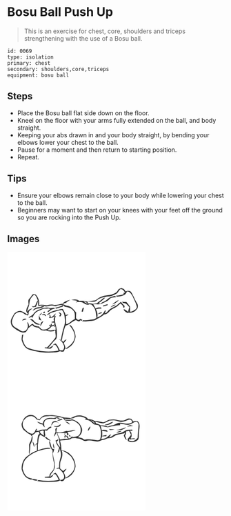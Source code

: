 # Bosu Ball Push Up
> This is an exercise for chest, core, shoulders and triceps strengthening with the use of a Bosu ball.

``` 
id: 0069 
type: isolation 
primary: chest 
secondary: shoulders,core,triceps 
equipment: bosu ball 
``` 

## Steps

 - Place the Bosu ball flat side down on the floor.
 - Kneel on the floor with your arms fully extended on the ball, and body straight.
 - Keeping your abs drawn in and your body straight, by bending your elbows lower your chest to the ball.
 - Pause for a moment and then return to starting position.
 - Repeat.

## Tips

 - Ensure your elbows remain close to your body while lowering your chest to the ball.
 - Beginners may want to start on your knees with your feet off the ground so you are rocking into the Push Up.

## Images

<svg width="241pt" height="300" viewBox="0 0 241 225" xmlns="http://www.w3.org/2000/svg">
  <g fill="#FFF">
    <path d="M0 0h241v225H0V0m198.53 63.36c-1.61.77-3.44 1.17-4.84 2.3-1.21 1.48-1.91 3.32-3.23 4.71-2.02 1.57-4.42 2.54-6.73 3.6-4.27 1.92-9.08 1.53-13.56 2.58-4.22 1.02-8.49 2.26-12.08 4.8-2.02 1.22-3.59 3.49-6.15 3.5-6.03.32-11.97 3-18.01 1.08-2.82-.67-5.73-.4-8.6-.29-3.63-3.45-9.28-2.32-13.8-1.89 3.55.93 7.31.76 10.79 2.04-1.05.85-2.11 1.69-3.16 2.52 3.63-.74 7.34-1.05 10.99-.19 4.03 1.79 8.49 6.21 12.99 3.36 1.23.23 2.45.47 3.67.72 1.73 2.03 3.6 3.96 5.01 6.23 2.48 5.13 2.59 10.93 3.54 16.45-1.82 1.51-3.88 2.93-6.32 3.09-5.58.54-11.13 1.88-16.78 1.28-.72.63-1.44 1.27-2.15 1.92 3.63.2 7.29.54 10.9-.15 4.26-.8 8.88-.09 12.79-2.3 4.87-3.12 10.54-5.06 14.6-9.35 4.44-.15 7.98-3.11 10.41-6.6 2.68-2.12 5.6-3.84 8.74-5.19 3.78-1.63 6.37-4.93 9.62-7.32 1.97 2.11 4.99 3.84 4.91 7.12l1.39.55c.24-.79.73-2.39.98-3.18-2.37-2.37-4.62-4.84-6.54-7.59-2 1.54-3.91 3.21-5.77 4.93-3.72 3.61-8.99 4.79-13.08 7.87-3.68 1.98-5.05 6.79-9.56 7.45.7-1.64 1.43-3.26 2.14-4.9l-1.68-.08c-2.5 5.62-7.19 10.38-13.29 11.9 1.3-4.85-.13-9.65-2.34-13.99 3.11-.88 6.33-1.18 9.55-1.08-.07-.48-.22-1.46-.3-1.94-3.35-.36-6.81-.36-9.68 1.67a152.69 152.69 0 0 1-4.14-7.38c5.2-.29 10.69.81 15.59-1.47 4.28-2.06 9.04-3.57 12.33-7.2 2.86-3.8 8.13-2.83 12.25-3.94-.76-.58-1.52-1.15-2.28-1.72-5.5.5-10.72 2.88-14.68 6.73-2.95 2.94-7.54 3.29-10.3 6.48-.98-.16-2.94-.47-3.92-.62 4.12-2.85 8.2-5.89 11.55-9.63-4.65.06-6.74 4.64-10.45 6.57-1.44.71-2.6 1.83-3.6 3.06-2.39.36-4.78.63-7.15 1.08-2.7-1.09-5.57-1.19-8.41-.69-.42-1.13-.85-2.26-1.29-3.37 4.03.23 8.08.63 12.11.2 3.49-.32 5.36-3.79 8.43-5.08 5.69-2.6 11.86-3.99 18.11-4.23 4.24-.11 7.78-2.53 11.47-4.31 3.65-1.42 4.26-5.97 7.41-8.13 4.14-.56 6.22 3.08 8.12 6.07-.62.05-1.85.16-2.47.22-.01.56-.02 1.68-.03 2.24-4.28 2.15-9.18 2.06-13.75 3.21.88.52 1.8.97 2.76 1.34 5.02-.37 10.2-1.23 14.21-4.53 1-1.59 2.11-3.12 3.19-4.67 4.73.03 6.57 4.66 9.05 7.85 2.47 6.32 6.23 12.19 7.52 18.93.06 3.4-3.19 5.29-5.81 6.7-1.92.87-3.94 2.01-6.12 1.73.17-2.95.25-5.89-.01-8.83-1.96-2.77-3.93-5.54-6.29-7.98-2.54.01-5.07-.27-7.58-.5.49.59 1.49 1.78 1.99 2.37 5.02-.38 7.93 3.98 10.9 7.25-.92 2.61-1.96 5.21-2.23 8-2.35-1.93-4.79-3.83-7.71-4.81.35 3.64 3.72 5.27 6.52 6.83l1.77-.64c3.8.81 7.65-.39 10.94-2.26 1.71-1.47 3.03-3.32 4.63-4.9 1.27-2.9 1.31-6.22-.54-8.9-3.9-6.36-6.47-13.44-10.4-19.78-2.34-2.96-6.31-1.97-9.41-1.11-1.26-1.39-2.12-3.13-3.53-4.38-1.34-.56-2.74-.98-4.12-1.43M42.88 75.89c-1.29 2.31-2.93 4.36-4.74 6.28-2.39 2.61-1.17 6.39-.95 9.51-1.42 3.4-3.75 6.51-4.1 10.28-.47 2.36 1.43 4.18 2.68 5.92-.36.5-.71 1-1.06 1.51-3.53-2.55-7.15-5.33-11.48-6.32-3.77-.18-7.26 1.89-10.28 3.93-2.02 2.43-3.15 5.48-4.88 8.13-2.94 4.81-2.45 11.26 1.09 15.61 2.9 2.47 5.94 4.81 9.24 6.73 4.15 2.1 8.94 4.79 13.63 2.59 2.12-1.71 3.19-4.35 4.44-6.69 2.4-1.8 4.75-3.67 6.89-5.78 2.52 3.42 6.59 4.56 10.67 4.52 1.53 1.26 3.06 2.53 4.38 4.02 2.9 1.2 6.09 1.58 9.17.98 4.61 2.01 9.82 2.42 14.59.68l-.49-1.38c.67.55 1.33 1.11 1.99 1.68-.6 4.08 1.92 8.31-.22 12.18-4.29 5.87-9.31 11.13-14.21 16.48-1.33-.03-2.66-.05-3.99-.07-.01.34-.02 1.02-.02 1.37 3.3.19 6.56.95 9.86.98 1.57-1.54 5.27-3.2 3.96-5.87-1.96 2.23-4.33 4.08-7.43 4.24.77-1.74 2.21-2.97 3.52-4.27 2.15-2.49 3.93-5.3 6.26-7.63 1.89-1.82 4.38-3.49 4.72-6.32.44-4.04.43-8.13.12-12.17-.52-8.46-5.76-16.99-1.52-25.32-.68.26-2.04.76-2.72 1.02 1.01-1.76 1.88-3.59 2.61-5.48-2.96 2.61-5.46 5.76-8.98 7.71.08-2.33-.21-4.81-2.77-5.66.29.71.85 2.14 1.13 2.86-.37 1.14-.74 2.28-1.12 3.42 3.05.01 6.38-.32 8.44-2.88.28.47.55.95.81 1.43-1.48 2.08-1.98 4.63-.39 6.85-1.72.53-3.46 1.06-5.16 1.68 1.67.91 3.52 1.18 5.39.84l.28 3.4c-1.73.56-3.48 1.09-5.24 1.59.27-1.1.55-2.2.82-3.3l-1.75.72-1 2.88c-.49-.41-1.48-1.25-1.97-1.67-.07.44-.2 1.33-.26 1.77l2.53.6c-3.08 5.06-10.13 7.5-15.68 5.45-1.22-1.22-2.52-2.36-3.84-3.47l-.56-1.32c-4.05.08-8.42-.81-10.76-4.46-2.77.22-4.44 2.67-6.32 4.42-.7-2.74-.88-6-3.49-7.71.44 3.02 2.07 6.16.8 9.2-1.03 2.7-2.21 6.24-5.55 6.67-3.5 1.56-6.81-.93-9.6-2.77-3.94-2.64-9.3-4.07-11.14-8.93-2.75-4.41.11-9.27 1.7-13.5 2.12-5.25 8.28-9.6 13.99-7.44 3.3.67 5.15 4.42 8.67 4.25.38.32 1.16.97 1.54 1.29 2.73-.79 1.75-3.8 2.28-5.9.87-3.02 4.05-4.26 6.18-6.22-3.78.23-6.96 2.52-8.8 5.77.17-2.53.83-4.96 1.88-7.26 1.94-4.43 1.73-9.39 3.01-13.98 2.16-3.17 3.98-6.79 7.4-8.82 3.51 2.26 4.55 6.42 6.14 10-1.87 2.52-3.12 5.39-4.19 8.31-.39 1.89-2.7 1.74-4.07 2.48-.61-.28-1.81-.85-2.42-1.14.61.79 1.24 1.55 1.9 2.29 1.85-.07 3.67-.45 5.49-.67 1.53-3.46 2.81-7.02 3.87-10.65-.05 3.19-.53 6.52.7 9.57 3.2-1.02 6.61-1.23 9.9-.55-2.48.46-5.09.75-7.11 2.42-5.1-.49-10.49 1.33-13.12 5.97 2.96-1.23 5.52-3.58 8.82-3.85 4.18-.35 8.65-1.37 11.81-4.27 4.42 2.18 8.7-1.31 13.21-.85 2.1.07 4.04.96 6.1 1.26 4.02-1.71 8.35-2.59 12.72-2.04-4.07 2.57-8.93 3.67-13.59 4.69.45.35 1.36 1.05 1.82 1.4 3.7-1.05 7.33-2.4 11.12-3.13.59-.9 1.18-1.79 1.8-2.67.51.65 1.54 1.93 2.05 2.57 5.26.97 11.2 1.92 14.68 6.45 3.98 3.92 2.77 9.95 2.9 14.98-5.64 2.07-9.07 7.9-15.11 8.96.03-4.76-.34-9.51-.48-14.27 1.74-.64 3.54-1.32 4.6-2.96-1.74.34-3.46.81-5.14 1.35-.51-3.81-3.17-6.89-4.56-10.41-2.88-.9-5.7.4-8.36 1.4-7.3 1.02-15.2 3.25-19.95 9.31 3.56-.78 5.86-4.01 9.41-4.8 5.65-1.63 11.25-3.6 17.08-4.47 4.57 4.71 4.68 12.3 5.52 18.59.19 5.56-1.98 10.8-3.64 16-1.42 5.93-2.71 11.89-3.68 17.92-1.09-.63-2.18-1.26-3.29-1.86 3.11 2.67 6.17 5.45 7.71 9.37a8.168 8.168 0 0 1-1.24 10.39c-1.58-.01-3.16 0-4.75.02-2.41-4.14-3.96-8.87-7.7-12.07-1.3.95-3.99.97-3.97 3.02 1.02-.24 1.98-.64 2.9-1.19 3.09 2.85 5.54 6.48 6.21 10.71-17.7 3.02-36.07 1.29-53-4.6-5.7-2.74-7.46-9.26-9.47-14.71.02-3 .69-5.94 1.28-8.87-.55.16-1.65.48-2.19.64-.25 3.8-1.63 7.79.09 11.43 1.86 6.11 5.69 12.19 12.06 14.28 11.66 3.56 23.87 5.76 36.1 5.17 5.96-.39 12.17.18 17.75-2.39 2.11 1.02 4.42 1.06 6.64.38.72-1.55 1.45-3.1 2.16-4.65.88 0 2.66.02 3.54.02 2.78-2.14 5.97-3.81 8.28-6.51 3.72-3.89 5.62-9.17 6.57-14.37-.16-3.39-1.15-6.73-2.1-9.97-2.38-3.93-3.92-9.37-8.69-10.99.61 2.59 3 4.13 4.21 6.41 3.2 5.16 6.22 11.28 4.56 17.49-1.92 8.18-9.1 13.31-15.63 17.77-.07-3.48-1.53-6.61-3.09-9.64 1.76-2.06 3.51-4.13 5.14-6.3-2.68.37-4.7 2.04-5.84 4.45-.47-.46-1.41-1.39-1.88-1.85l1.11-.56c-.61.14-1.84.41-2.45.55 1.57-2.93 1.32-6.31 2.16-9.43 1.69-5.76 2.37-11.82 5.03-17.26 6.89-1.75 11.48-7.66 18.15-9.8 1.68 1.2 3.53 2.14 5.58 2.53.68-.6 2.06-1.8 2.74-2.4l.82 1.6c.68-.64 1.35-1.28 2.02-1.93-1.13-.62-2.26-1.21-3.39-1.8-1.33.91-2.72 2.44-4.52 1.67-1.16-.83-2.21-1.81-3.28-2.75.05-3.36.08-6.71.3-10.06-4.13-4.72-8.24-10.62-14.94-11.57-3.55-.39-6.53-2.43-9.81-3.63-5.01.75-10.05 3.04-15.14 1.72-3.75-.92-7.49 0-11.08 1.08-4.47-.79-9.04-1.78-13.53-.5.95-6.2-1.16-12.54-5.1-17.32-1.77-2.39-5.95-2.46-7.45.24m139.84 16.06c4.35-1.75 8.82-4.1 11.59-8.02-4.24 2.06-8.2 4.73-11.59 8.02m-87.03-1.1c1.85-.18 3.53-.79 5.05-1.83.64.19 1.28.38 1.93.55l.61-1.78c2.07-1.24 4.08-2.56 6.16-3.79-5.08.8-10.29 2.93-13.75 6.85m70.98 2.99c-.03.42-.1 1.27-.13 1.69 2.72-.74 5.43-1.51 8.13-2.32l-.08-1.91c-2.62.91-5.27 1.71-7.92 2.54m18.29-.81c-1.92.96-3.8 2.07-5.2 3.72 3.26-.95 6.5-2.31 9.05-4.61-1.29.26-2.58.56-3.85.89M66.1 97.62c-4.56-.12-8.43 2.45-12.53 4.05-3.58 1.4-6.2 4.35-8.53 7.29-2.09 2.78-6.12 3.21-7.92 6.33 2.07-.42 3.99-1.29 5.86-2.22.02.67.05 2.01.07 2.67 2.1-2.58 2.82-6.07 5.31-8.39 3.06-3.77 8.02-4.72 12.14-6.85 3.43-2.18 7.6-.9 11.37-1.69.71.31 2.14.93 2.85 1.23-1.49 1.34-3.02 2.63-4.67 3.76.24.4.73 1.2.97 1.6 2.87-2.2 5.52-4.96 9.22-5.67.9-.47 2.6-.18 2.78-1.49-2.59-1.15-5.39.1-8.05.27-2.79-1.35-5.87-1.54-8.87-.89m64.74 1.26c-.52 1.84-1 3.7-1.41 5.57.51.07 1.53.21 2.03.28.86-2.49 1.65-5 2.11-7.6-.91.58-1.82 1.17-2.73 1.75m-67.89 8.07c1.3.96 3.36-1.03 2.46-2.36-1.26-.91-3.4 1.05-2.46 2.36m94.63 1.73c2.25-.33 4.45-.96 6.66-1.52.1-.5.29-1.5.39-2-2.49.85-5.28 1.39-7.05 3.52m-101.77 2.51c2.36-.89 3.66-3.09 4.9-5.14-2.2 1.08-3.86 2.94-4.9 5.14m33.67-5.56c.89 1.23 1.87 2.4 2.83 3.57-.66 1.04-1.32 2.08-1.97 3.13.55.13 1.64.4 2.19.53.62-1.33 1.26-2.66 1.92-3.98-1.14-1.76-2.87-2.94-4.97-3.25m-29.29 4.38c.98 0 2.96.02 3.95.03 1.03.85 2.07 1.7 3.1 2.55.86-3.92-4.79-5.24-7.05-2.58m-5.16.75c-.02 2.44.15 4.88.17 7.32 1.46.56 2.91 1.14 4.37 1.72-1.77-2.89-3.01-6.03-4.54-9.04m-29.19 9.3c2.68-.66 5.3-1.5 7.86-2.5-2.79-2.19-6.52-.47-7.86 2.5m13.55-1.99c4.52 1.64 6.99 6.07 11.14 8.26 2.22.66 4.58.97 6.89.64-2.91-1.67-6.09-2.77-9.03-4.37-1.73-1.27-2.71-3.29-4.41-4.59-1.39-1.04-3.1-.13-4.59.06m18.06 11.92c1.97-2.85 3.75-5.83 5.39-8.88-4.22.62-5.13 5.34-5.39 8.88z"/>
    <path d="M132.91 86.79c3.15-.07 5.47 1.89 7.26 4.27-2.51-1.26-4.98-2.63-7.26-4.27zM76.94 130.35c2.37-.65 5.03-1.19 6.44-3.51-.45 1.07-1.36 3.22-1.81 4.29l2.43-1.01c.09 2.01.11 4.01.2 6.03-.95.01-1.91.03-2.86.05-3.73 1.21-7.71.96-11.51.26 2.66-1.68 5.2-3.57 7.11-6.11z"/>
  </g>
  <g fill="#333">
    <path d="M198.53 63.36c1.38.45 2.78.87 4.12 1.43 1.41 1.25 2.27 2.99 3.53 4.38 3.1-.86 7.07-1.85 9.41 1.11 3.93 6.34 6.5 13.42 10.4 19.78 1.85 2.68 1.81 6 .54 8.9-1.6 1.58-2.92 3.43-4.63 4.9-3.29 1.87-7.14 3.07-10.94 2.26l-1.77.64c-2.8-1.56-6.17-3.19-6.52-6.83 2.92.98 5.36 2.88 7.71 4.81.27-2.79 1.31-5.39 2.23-8-2.97-3.27-5.88-7.63-10.9-7.25-.5-.59-1.5-1.78-1.99-2.37 2.51.23 5.04.51 7.58.5 2.36 2.44 4.33 5.21 6.29 7.98.26 2.94.18 5.88.01 8.83 2.18.28 4.2-.86 6.12-1.73 2.62-1.41 5.87-3.3 5.81-6.7-1.29-6.74-5.05-12.61-7.52-18.93-2.48-3.19-4.32-7.82-9.05-7.85-1.08 1.55-2.19 3.08-3.19 4.67-4.01 3.3-9.19 4.16-14.21 4.53-.96-.37-1.88-.82-2.76-1.34 4.57-1.15 9.47-1.06 13.75-3.21.01-.56.02-1.68.03-2.24.62-.06 1.85-.17 2.47-.22-1.9-2.99-3.98-6.63-8.12-6.07-3.15 2.16-3.76 6.71-7.41 8.13-3.69 1.78-7.23 4.2-11.47 4.31-6.25.24-12.42 1.63-18.11 4.23-3.07 1.29-4.94 4.76-8.43 5.08-4.03.43-8.08.03-12.11-.2.44 1.11.87 2.24 1.29 3.37 2.84-.5 5.71-.4 8.41.69 2.37-.45 4.76-.72 7.15-1.08 1-1.23 2.16-2.35 3.6-3.06 3.71-1.93 5.8-6.51 10.45-6.57-3.35 3.74-7.43 6.78-11.55 9.63.98.15 2.94.46 3.92.62 2.76-3.19 7.35-3.54 10.3-6.48 3.96-3.85 9.18-6.23 14.68-6.73.76.57 1.52 1.14 2.28 1.72-4.12 1.11-9.39.14-12.25 3.94-3.29 3.63-8.05 5.14-12.33 7.2-4.9 2.28-10.39 1.18-15.59 1.47 1.31 2.49 2.69 4.96 4.14 7.38 2.87-2.03 6.33-2.03 9.68-1.67.08.48.23 1.46.3 1.94-3.22-.1-6.44.2-9.55 1.08 2.21 4.34 3.64 9.14 2.34 13.99 6.1-1.52 10.79-6.28 13.29-11.9l1.68.08c-.71 1.64-1.44 3.26-2.14 4.9 4.51-.66 5.88-5.47 9.56-7.45 4.09-3.08 9.36-4.26 13.08-7.87 1.86-1.72 3.77-3.39 5.77-4.93 1.92 2.75 4.17 5.22 6.54 7.59-.25.79-.74 2.39-.98 3.18l-1.39-.55c.08-3.28-2.94-5.01-4.91-7.12-3.25 2.39-5.84 5.69-9.62 7.32a38.567 38.567 0 0 0-8.74 5.19c-2.43 3.49-5.97 6.45-10.41 6.6-4.06 4.29-9.73 6.23-14.6 9.35-3.91 2.21-8.53 1.5-12.79 2.3-3.61.69-7.27.35-10.9.15.71-.65 1.43-1.29 2.15-1.92 5.65.6 11.2-.74 16.78-1.28 2.44-.16 4.5-1.58 6.32-3.09-.95-5.52-1.06-11.32-3.54-16.45-1.41-2.27-3.28-4.2-5.01-6.23-1.22-.25-2.44-.49-3.67-.72-4.5 2.85-8.96-1.57-12.99-3.36-3.65-.86-7.36-.55-10.99.19 1.05-.83 2.11-1.67 3.16-2.52-3.48-1.28-7.24-1.11-10.79-2.04 4.52-.43 10.17-1.56 13.8 1.89 2.87-.11 5.78-.38 8.6.29 6.04 1.92 11.98-.76 18.01-1.08 2.56-.01 4.13-2.28 6.15-3.5 3.59-2.54 7.86-3.78 12.08-4.8 4.48-1.05 9.29-.66 13.56-2.58 2.31-1.06 4.71-2.03 6.73-3.6 1.32-1.39 2.02-3.23 3.23-4.71 1.4-1.13 3.23-1.53 4.84-2.3m-65.62 23.43c2.28 1.64 4.75 3.01 7.26 4.27-1.79-2.38-4.11-4.34-7.26-4.27z"/>
    <path d="M42.88 75.89c1.5-2.7 5.68-2.63 7.45-.24 3.94 4.78 6.05 11.12 5.1 17.32 4.49-1.28 9.06-.29 13.53.5 3.59-1.08 7.33-2 11.08-1.08 5.09 1.32 10.13-.97 15.14-1.72 3.28 1.2 6.26 3.24 9.81 3.63 6.7.95 10.81 6.85 14.94 11.57-.22 3.35-.25 6.7-.3 10.06 1.07.94 2.12 1.92 3.28 2.75 1.8.77 3.19-.76 4.52-1.67 1.13.59 2.26 1.18 3.39 1.8-.67.65-1.34 1.29-2.02 1.93l-.82-1.6c-.68.6-2.06 1.8-2.74 2.4-2.05-.39-3.9-1.33-5.58-2.53-6.67 2.14-11.26 8.05-18.15 9.8-2.66 5.44-3.34 11.5-5.03 17.26-.84 3.12-.59 6.5-2.16 9.43.61-.14 1.84-.41 2.45-.55l-1.11.56c.47.46 1.41 1.39 1.88 1.85 1.14-2.41 3.16-4.08 5.84-4.45-1.63 2.17-3.38 4.24-5.14 6.3 1.56 3.03 3.02 6.16 3.09 9.64 6.53-4.46 13.71-9.59 15.63-17.77 1.66-6.21-1.36-12.33-4.56-17.49-1.21-2.28-3.6-3.82-4.21-6.41 4.77 1.62 6.31 7.06 8.69 10.99.95 3.24 1.94 6.58 2.1 9.97-.95 5.2-2.85 10.48-6.57 14.37-2.31 2.7-5.5 4.37-8.28 6.51-.88 0-2.66-.02-3.54-.02-.71 1.55-1.44 3.1-2.16 4.65-2.22.68-4.53.64-6.64-.38-5.58 2.57-11.79 2-17.75 2.39-12.23.59-24.44-1.61-36.1-5.17-6.37-2.09-10.2-8.17-12.06-14.28-1.72-3.64-.34-7.63-.09-11.43.54-.16 1.64-.48 2.19-.64-.59 2.93-1.26 5.87-1.28 8.87 2.01 5.45 3.77 11.97 9.47 14.71 16.93 5.89 35.3 7.62 53 4.6-.67-4.23-3.12-7.86-6.21-10.71-.92.55-1.88.95-2.9 1.19-.02-2.05 2.67-2.07 3.97-3.02 3.74 3.2 5.29 7.93 7.7 12.07 1.59-.02 3.17-.03 4.75-.02 2.87-2.7 3.39-7.1 1.24-10.39-1.54-3.92-4.6-6.7-7.71-9.37 1.11.6 2.2 1.23 3.29 1.86.97-6.03 2.26-11.99 3.68-17.92 1.66-5.2 3.83-10.44 3.64-16-.84-6.29-.95-13.88-5.52-18.59-5.83.87-11.43 2.84-17.08 4.47-3.55.79-5.85 4.02-9.41 4.8 4.75-6.06 12.65-8.29 19.95-9.31 2.66-1 5.48-2.3 8.36-1.4 1.39 3.52 4.05 6.6 4.56 10.41 1.68-.54 3.4-1.01 5.14-1.35-1.06 1.64-2.86 2.32-4.6 2.96.14 4.76.51 9.51.48 14.27 6.04-1.06 9.47-6.89 15.11-8.96-.13-5.03 1.08-11.06-2.9-14.98-3.48-4.53-9.42-5.48-14.68-6.45-.51-.64-1.54-1.92-2.05-2.57-.62.88-1.21 1.77-1.8 2.67-3.79.73-7.42 2.08-11.12 3.13-.46-.35-1.37-1.05-1.82-1.4 4.66-1.02 9.52-2.12 13.59-4.69-4.37-.55-8.7.33-12.72 2.04-2.06-.3-4-1.19-6.1-1.26-4.51-.46-8.79 3.03-13.21.85-3.16 2.9-7.63 3.92-11.81 4.27-3.3.27-5.86 2.62-8.82 3.85 2.63-4.64 8.02-6.46 13.12-5.97 2.02-1.67 4.63-1.96 7.11-2.42-3.29-.68-6.7-.47-9.9.55-1.23-3.05-.75-6.38-.7-9.57a85.728 85.728 0 0 1-3.87 10.65c-1.82.22-3.64.6-5.49.67-.66-.74-1.29-1.5-1.9-2.29.61.29 1.81.86 2.42 1.14 1.37-.74 3.68-.59 4.07-2.48 1.07-2.92 2.32-5.79 4.19-8.31-1.59-3.58-2.63-7.74-6.14-10-3.42 2.03-5.24 5.65-7.4 8.82-1.28 4.59-1.07 9.55-3.01 13.98-1.05 2.3-1.71 4.73-1.88 7.26 1.84-3.25 5.02-5.54 8.8-5.77-2.13 1.96-5.31 3.2-6.18 6.22-.53 2.1.45 5.11-2.28 5.9-.38-.32-1.16-.97-1.54-1.29-3.52.17-5.37-3.58-8.67-4.25-5.71-2.16-11.87 2.19-13.99 7.44-1.59 4.23-4.45 9.09-1.7 13.5 1.84 4.86 7.2 6.29 11.14 8.93 2.79 1.84 6.1 4.33 9.6 2.77 3.34-.43 4.52-3.97 5.55-6.67 1.27-3.04-.36-6.18-.8-9.2 2.61 1.71 2.79 4.97 3.49 7.71 1.88-1.75 3.55-4.2 6.32-4.42 2.34 3.65 6.71 4.54 10.76 4.46l.56 1.32c1.32 1.11 2.62 2.25 3.84 3.47 5.55 2.05 12.6-.39 15.68-5.45l-2.53-.6c.06-.44.19-1.33.26-1.77.49.42 1.48 1.26 1.97 1.67l1-2.88 1.75-.72c-.27 1.1-.55 2.2-.82 3.3 1.76-.5 3.51-1.03 5.24-1.59l-.28-3.4c-1.87.34-3.72.07-5.39-.84 1.7-.62 3.44-1.15 5.16-1.68-1.59-2.22-1.09-4.77.39-6.85-.26-.48-.53-.96-.81-1.43-2.06 2.56-5.39 2.89-8.44 2.88.38-1.14.75-2.28 1.12-3.42-.28-.72-.84-2.15-1.13-2.86 2.56.85 2.85 3.33 2.77 5.66 3.52-1.95 6.02-5.1 8.98-7.71-.73 1.89-1.6 3.72-2.61 5.48.68-.26 2.04-.76 2.72-1.02-4.24 8.33 1 16.86 1.52 25.32.31 4.04.32 8.13-.12 12.17-.34 2.83-2.83 4.5-4.72 6.32-2.33 2.33-4.11 5.14-6.26 7.63-1.31 1.3-2.75 2.53-3.52 4.27 3.1-.16 5.47-2.01 7.43-4.24 1.31 2.67-2.39 4.33-3.96 5.87-3.3-.03-6.56-.79-9.86-.98 0-.35.01-1.03.02-1.37 1.33.02 2.66.04 3.99.07 4.9-5.35 9.92-10.61 14.21-16.48 2.14-3.87-.38-8.1.22-12.18-.66-.57-1.32-1.13-1.99-1.68l.49 1.38c-4.77 1.74-9.98 1.33-14.59-.68-3.08.6-6.27.22-9.17-.98-1.32-1.49-2.85-2.76-4.38-4.02-4.08.04-8.15-1.1-10.67-4.52-2.14 2.11-4.49 3.98-6.89 5.78-1.25 2.34-2.32 4.98-4.44 6.69-4.69 2.2-9.48-.49-13.63-2.59-3.3-1.92-6.34-4.26-9.24-6.73-3.54-4.35-4.03-10.8-1.09-15.61 1.73-2.65 2.86-5.7 4.88-8.13 3.02-2.04 6.51-4.11 10.28-3.93 4.33.99 7.95 3.77 11.48 6.32.35-.51.7-1.01 1.06-1.51-1.25-1.74-3.15-3.56-2.68-5.92.35-3.77 2.68-6.88 4.1-10.28-.22-3.12-1.44-6.9.95-9.51 1.81-1.92 3.45-3.97 4.74-6.28m34.06 54.46c-1.91 2.54-4.45 4.43-7.11 6.11 3.8.7 7.78.95 11.51-.26.95-.02 1.91-.04 2.86-.05-.09-2.02-.11-4.02-.2-6.03l-2.43 1.01c.45-1.07 1.36-3.22 1.81-4.29-1.41 2.32-4.07 2.86-6.44 3.51zM182.72 91.95c3.39-3.29 7.35-5.96 11.59-8.02-2.77 3.92-7.24 6.27-11.59 8.02z"/>
    <path d="M95.69 90.85c3.46-3.92 8.67-6.05 13.75-6.85-2.08 1.23-4.09 2.55-6.16 3.79l-.61 1.78c-.65-.17-1.29-.36-1.93-.55-1.52 1.04-3.2 1.65-5.05 1.83zM166.67 93.84c2.65-.83 5.3-1.63 7.92-2.54l.08 1.91c-2.7.81-5.41 1.58-8.13 2.32.03-.42.1-1.27.13-1.69zM184.96 93.03c1.27-.33 2.56-.63 3.85-.89-2.55 2.3-5.79 3.66-9.05 4.61 1.4-1.65 3.28-2.76 5.2-3.72zM66.1 97.62c3-.65 6.08-.46 8.87.89 2.66-.17 5.46-1.42 8.05-.27-.18 1.31-1.88 1.02-2.78 1.49-3.7.71-6.35 3.47-9.22 5.67-.24-.4-.73-1.2-.97-1.6 1.65-1.13 3.18-2.42 4.67-3.76-.71-.3-2.14-.92-2.85-1.23-3.77.79-7.94-.49-11.37 1.69-4.12 2.13-9.08 3.08-12.14 6.85-2.49 2.32-3.21 5.81-5.31 8.39-.02-.66-.05-2-.07-2.67-1.87.93-3.79 1.8-5.86 2.22 1.8-3.12 5.83-3.55 7.92-6.33 2.33-2.94 4.95-5.89 8.53-7.29 4.1-1.6 7.97-4.17 12.53-4.05zM130.84 98.88c.91-.58 1.82-1.17 2.73-1.75-.46 2.6-1.25 5.11-2.11 7.6-.5-.07-1.52-.21-2.03-.28.41-1.87.89-3.73 1.41-5.57z"/>
    <path d="M62.95 106.95c-.94-1.31 1.2-3.27 2.46-2.36.9 1.33-1.16 3.32-2.46 2.36zM157.58 108.68c1.77-2.13 4.56-2.67 7.05-3.52-.1.5-.29 1.5-.39 2-2.21.56-4.41 1.19-6.66 1.52zM55.81 111.19c1.04-2.2 2.7-4.06 4.9-5.14-1.24 2.05-2.54 4.25-4.9 5.14zM89.48 105.63c2.1.31 3.83 1.49 4.97 3.25-.66 1.32-1.3 2.65-1.92 3.98-.55-.13-1.64-.4-2.19-.53.65-1.05 1.31-2.09 1.97-3.13-.96-1.17-1.94-2.34-2.83-3.57zM60.19 110.01c2.26-2.66 7.91-1.34 7.05 2.58-1.03-.85-2.07-1.7-3.1-2.55-.99-.01-2.97-.03-3.95-.03zM55.03 110.76c1.53 3.01 2.77 6.15 4.54 9.04-1.46-.58-2.91-1.16-4.37-1.72-.02-2.44-.19-4.88-.17-7.32zM25.84 120.06c1.34-2.97 5.07-4.69 7.86-2.5-2.56 1-5.18 1.84-7.86 2.5zM39.39 118.07c1.49-.19 3.2-1.1 4.59-.06 1.7 1.3 2.68 3.32 4.41 4.59 2.94 1.6 6.12 2.7 9.03 4.37-2.31.33-4.67.02-6.89-.64-4.15-2.19-6.62-6.62-11.14-8.26zM57.45 129.99c.26-3.54 1.17-8.26 5.39-8.88-1.64 3.05-3.42 6.03-5.39 8.88z"/>
  </g>
</svg>

<svg width="241pt" height="300" viewBox="0 0 241 225" xmlns="http://www.w3.org/2000/svg">
  <g fill="#FFF">
    <path d="M0 0h241v225H0V0m34.03 61.04c-5.21 2.59-7.18 8.53-9.09 13.6-.14 3.76 1.08 7.93 3.72 10.7 4.13 3.14 7.99 6.84 13 8.57l-.44 1.8c.48-.13 1.43-.38 1.91-.51-.55 2.27-.97 4.57-1.41 6.86-.73 3.15-2.98 5.7-3.71 8.85-.17 2.72.54 5.44.1 8.16-.25 2.88-.75 5.97.59 8.67.38-5.57 1.58-11.03 1.42-16.62 2.46-5.31 5.49-11.28 3.02-17.2 2.68-.7 4.9-2.35 6.29-4.75 1.85-.35 3.7-.69 5.54-1.05.39 1.31.75 2.64 1.11 3.96-.73.64-1.45 1.28-2.18 1.93-.9 4.24-1.75 8.49-1.32 12.85-1.35 1.8-2.99 3.37-4.23 5.26l3.61-2.49c-.59 3.93.25 7.91-.38 11.84-6.83 1.65-12.4 6.05-17.86 10.22-6.4 5.42-9.27 14.14-8.54 22.33 1.23 4.29 2.96 8.54 5.89 11.96 2.73 3.06 6.66 4.6 10.5 5.72.78-.56 1.56-1.12 2.34-1.69-3.41-.98-7.27-1.4-10.04-3.83-4.09-3.2-5.36-8.54-7.14-13.16.4-6.16 1.28-12.87 5.74-17.54 11.03-11.79 27.51-17.07 43.31-17.69-1.65-1.3-3.76-1.99-5.86-1.53-5.77.87-11.47 2.34-16.91 4.46.8-3.83-.31-7.74.51-11.57.9-5.25.57-11.17 3.93-15.62 2.73 1.61 5.48 3.21 8.42 4.42 2.14 3.6 6.05 5.18 9.92 6.18-2.06-2.84-5.65-3.89-7.82-6.64-.68-.01-2.05-.03-2.73-.05.24-.81.71-2.43.94-3.24-.59-2.66-.98-5.4-.7-8.12.93.11 2.79.34 3.72.45 2.18-2.27 4.58-4.41 7.6-5.5-.06-.43-.19-1.3-.25-1.73-3.19.2-5.67 2.16-7.3 4.81-1.88.01-3.77.11-5.6.54-3.15-.46-6.21.44-8.81 2.2-1.41.05-2.82.09-4.23.12.36-1.33.72-2.65 1.08-3.97-.45.18-1.33.56-1.78.74-1.38 3.48-3.17 8.59-7.86 8-4.9-1.32-8.92-4.85-12.26-8.55-3.5-3.97-3.67-9.94-1.29-14.52 2.09-1.98 3.76-4.5 6.4-5.8 4.9-3.02 12.84-2.18 15.39 3.53 2.1.68 4.19 1.42 6.29 2.09 2.24-5.55 8.89-7.59 14.43-7.17 4.5-.79 8.97-.23 13.47.26 5.21 1.73 12.81.84 15.39 6.8 3.69.75 7.47 1.21 11.21.5 3.04-.71 6.03.79 8.43 2.55 2.4 1.91 5.29 3.48 6.72 6.32 2.44 5.33 2.46 12.27-1.54 16.86-3.29 2.2-7.43 2.33-11.16 3.31-.09-.5-.26-1.5-.35-2-1.35 1.26-2.68 2.53-4.01 3.82-.68.04-2.06.11-2.75.15.39-2.7-1.54-4.22-3.99-4.6-.78-.69-1.55-1.39-2.33-2.09.28-1.53.58-3.05.89-4.57-.01.56-.04 1.69-.06 2.25.71-.04 2.11-.14 2.82-.19.19 1.33.26 2.67.37 4.01l2.3-.71c.4-2.01-.29-3.79-1.91-5.1 2.87-1.29 6.17-.28 9.02-1.56 1.74-.78 3.6-1.17 5.46-1.52-5.41-1.14-10.51 2.51-15.89.99-5.62 1.8-11.84 3.96-17.7 2.06.22-2.83.89-5.59 1.53-8.35-1.28 1.08-3.02 2.06-3.35 3.86.09 1.28.43 2.53.59 3.81-1.07 2.9-2.5 5.7-2.78 8.83 1.75-2.32 3.43-4.81 3.8-7.77 1.94 3.74 3.45 7.72 4.89 11.67.21 4.83 1.63 9.47 1.97 14.28-3.13-2.44-4.45-6.23-6.47-9.48 1.55-1.18 4.03-2.36 2.87-4.72-.43.49-1.29 1.46-1.72 1.95-.63.08-1.87.26-2.49.34.3 4.92 3.41 8.94 6.2 12.76-1.1 3.2-2.22 6.4-2.96 9.72 1.13-1.27 2.23-2.56 3.35-3.85.11-1.52.23-3.03.38-4.55 1.1 3.48 2.2 7 2.46 10.66-.13 3.22-1.31 6.27-2.11 9.35-1.25 4.27-1.21 8.75-1.22 13.14-1.86.38-3.77.83-5.09 2.3 1.58-.15 3.16-.36 4.73-.61 4.14 4.34 10.07 9.1 8.89 15.84-.62 3.32-4.01 4.28-6.99 4.05.69 1.73 2.35 2.59 4.17 2.17 2.75-.04 3.45-3.16 4.61-5.07 3.75.46 6.46-2.31 9.27-4.29 4.94-3.91 7.71-9.85 8.94-15.92.27-13.7-10.6-27.39-24.66-28.42.01-5.66-.75-11.24-2.42-16.64 6.83-1.58 14.62.23 20.55-4.28 2.08-.16 4.15-.31 6.23-.45 2.97 1.11 6.31.53 9.18 1.98 3.24 1.36 6.42 4.09 10.17 3.02 6.01-1.76 12.06.63 18.06 1.19 4.06.49 7.34-2.46 11.25-2.91 3.76-.47 6.88-3.32 10.76-3.01 5.41-.02 8.92-5.14 14.05-6.12 3.84-.68 7.69-1.38 11.49-2.27.41-.42 1.24-1.24 1.66-1.65-.51 1.93-1.07 3.88-2.4 5.44 1.29 2.78 1.96 6.39 5.17 7.62-1.06-2.47-2.16-4.93-2.99-7.49 1.82-1.98 1.77-4.67 1.97-7.17 1.6-.67 3.39-.65 5.08-.95 1.16 2.23 2.36 4.44 3.37 6.74-1.48 2.62-3.5 4.83-5.6 6.97-.34 1.28-.32 2.85.38 4.02 5.63 3.32 13.4 1.96 17.76-2.86 1.65-3.28.67-7.2 1.09-10.74.05-6.4 3.41-13.63-.7-19.41-1.85-3.18-6.07-1.82-8.95-1.22-1.14-1.5-2.32-2.96-3.51-4.41-1.56-.25-3.12-.57-4.7-.63-3.02.36-5.27 2.84-8.24 3.36-4.49.51-9.03.02-13.38-1.12-4.06-1.16-8.28-.27-12.37.17-3.57.9-6.42 3.74-10.11 4.25-4.95-1-9.82-2.65-14.95-2.45-3.51-2.16-7.51-3.09-11.59-3.14-1.66-3.64-5.89-4.47-9.29-5.68-7.08-2.28-14.53.35-20.62 4.02-5.2-1.59-10.83-.29-15.93-2.35-3.67-1.51-7.65-1.64-11.52-2.19-4.95-1.42-10.11-.47-15.17-.49-4.89-.07-9.31 3.01-11.63 7.21-1.53-.51-3.08-.97-4.63-1.4-3.09-6.29-12-8.29-17.7-4.48m46.99 3.38c-4.7.17-9.73-.76-14.03 1.68-2.65 1.67-5.22 4.5-4.54 7.89-3.73-.35-7.02-2.2-10.6-3.11 2.6 2.45 5.75 4.45 9.39 4.75 1 2.13 2.46 3.98 4.44 5.28-1.74-3.71-2.43-8.5.16-11.97 4.97-4.51 12.17-2.64 18.24-2.92.31-.37.93-1.11 1.24-1.47 1.89.56 3.77 1.18 5.73 1.45.1-1.99-2.03-2.11-3.41-2.65-2.26-.79-4.36 1.07-6.62 1.07m5.67 4.44c3.44.23 7.39.06 9.79-2.79-3.47 0-6.72 1.31-9.79 2.79m-10.4 9.16c1.48-1.83 2.63-3.92 4.2-5.68 2.34-1.12 5.04-.75 7.52-.5.65.87 1.33 1.72 2.04 2.55-1.35-3.17-4.58-5.36-8.1-4.43-4.04.21-4.59 5.04-5.66 8.06m23.76-7.67c2.99 1.75 5.73 3.87 8.77 5.53-1.08-3.97-5.32-4.72-8.77-5.53m-13.19 8.21c-2.15.27-4.31-.01-6.47.03 3.11 1.82 7.27 2.05 10.44.28.9-.93 3.1-2.11 1.64-3.48-1.87 1.06-3.46 2.66-5.61 3.17m20.71 15.57c-.49 1.23 1.07 3.17 2.38 2.8.67-1.27-1.03-3.26-2.38-2.8m-63.56 10.46c.75 3.48 1.36 7.06 2.91 10.29 1.13-3.7-1.1-7.23-2.91-10.29m28.89-.29c.33 6.08 2.09 12.27 6.19 16.91-.94 7.42.79 14.75 2.45 21.94.97 3.68-.61 7.31-.96 10.97-2.62 2.89-5.32 5.77-7 9.35-.03.67-.11 2.02-.14 2.7-2.73.35-5.48.54-8.23.62.02.34.04 1.03.06 1.38 3.42.21 6.85.22 10.28.42 1.34-1.59 4.93-2.94 3.49-5.48-1.61 1.16-2.96 2.63-4.46 3.93.9-2.49 1.1-5.46 3.23-7.29 3.06-3.13 5.07-7.41 4.99-11.82.39-7.7-3.2-14.82-3.47-22.48 1.44-2.02 1.87-4.47 2.41-6.82-.69-.12-2.08-.37-2.77-.49-3.87-3.86-2.14-10.1-6.07-13.84m9.24 13.52c-.31-3.16-1.11-6.25-1.87-9.32-.87 3.18-.68 6.91 1.87 9.32m-2.09 44.97c1.03-.21 2-.6 2.9-1.17 3.22 2.78 5.08 6.6 6.62 10.48-11.58 2.17-23.61 2.28-35.21.22-.77.57-1.54 1.14-2.31 1.72 10.88 2.24 22.03 1.82 33.03 1.12 2.41-.22 4.65-1.2 6.9-1.99-.24-.74-.73-2.22-.98-2.96-2.17-3.59-3.68-7.64-6.95-10.45-1.32.95-3.98.98-4 3.03m-37.23 9.13c2.59.64 5.19 1.25 7.81 1.78.77-.57 1.53-1.14 2.29-1.72-3.33-.33-7.12-2.61-10.1-.06z"/>
    <path d="M117.97 62.86c6.48-1.87 14.03-1.53 19.31 3.12l-2.67.96c2.99.6 6.1.98 8.81 2.47 3.18 1.78 5.47 4.8 8.7 6.52 2.46.44 5 .46 7.36 1.37 4.61 7.31 4.58 16.4 2.09 24.44-1.87 1.36-4.35 1.48-6.57 1.25-6.29-.77-12.66-2.09-19-1.12-2.16.57-3.92-.83-5.3-2.27-2.6-.49-5.14-1.21-7.68-1.89 5.15-3.3 9.01-10.23 6.57-16.32-1.56-3.79-3.5-7.76-7.1-9.99-2.85-2.24-6.29-3.43-9.57-4.87-4.06 1.67-8.43.9-12.67.8-.19-.44-.55-1.33-.73-1.77 3.35.27 6.71.54 10.07.4 2.71-1.63 6.42.02 8.38-3.1m22.71 24.34c1.85-2.44 3.59-5.04 4.2-8.09-2.9 1.67-4.73 4.67-4.2 8.09z"/>
    <path d="M144.83 67.84c3.28 1.35 6.71 2.97 7.91 6.62-2.58-2.28-5.03-4.71-7.91-6.62zM204.08 70.14c3.25-1.07 6.29-3.11 9.85-2.92 2.14.49 2.83 2.69 3.82 4.35-2.32 1.55-4.92 2.59-7.74 2.57-5.07.95-9.8-2.21-14.86-1.43-3.33.16-6.1 2.13-9.06 3.39-3.53 1.58-7.7 1.26-10.93 3.57-4.03-1.94-8.54-2.32-12.94-2.53-2.26-1.6-4.85-2.53-7.51-3.18-.38-.82-1.12-2.46-1.49-3.29 4.57.92 8.95 3.14 13.69 3.04 3.82-1.21 7.63-2.65 10.97-4.91 4.4-.36 9.02-.81 13.23.85 4.08 1.65 8.81 2.16 12.97.49m-29.11 4.91c-1.92.28-3.85.64-5.56 1.6 5.53.98 11.15-1.57 15.08-5.38-3.59.01-6.53 2.1-9.52 3.78z"/>
    <path d="M209.02 76.39c5.96.19 10.29-4.94 15.97-5.72 2.24.8 3.38 3.19 3.58 5.43-.21 7.61-1.76 15.12-1.58 22.75-1.94 2.15-4.01 4.36-6.8 5.36-2.71 1.37-5.7-.24-8.48-.44.25-.78.74-2.32.99-3.09.61.36 1.22.72 1.83 1.09 2.7-.76 5.51-.67 8.28-.88-1.84-1.97-4.59-1.12-6.82-.51-.42-.4-.83-.8-1.24-1.2 2.72-1.95 1.51-5.32 1.37-8.06-.2-1.85-1.71-3.19-2.52-4.77 1.47.11 2.95.22 4.43.34-.14-.55-.43-1.64-.58-2.19-2.87.03-5.74.2-8.59.59-2.69.26-4.74 2.18-7.05 3.37-5.01 2.87-11.11 2.54-16.24 5.12-2.58 1.86-4.98 4.15-8.31 4.51 1.22-1.75 2.48-3.49 3.61-5.31-2.99.58-4.73 3.24-7.01 4.98-2.82 2.46-6.69 3.08-10.3 3.33.52-1.57 1.04-3.15 1.55-4.72 2.37-.08 4.75-.15 7.13-.2.22-.52.65-1.55.87-2.07-2.73.21-5.47.57-7.97 1.77.33-2.89.25-5.8-.05-8.69 3.21-.03 6.38.48 9.48 1.28l-.78-2.37c-2.98-.97-6.23-1.92-9.09-.04-.81-2.67-1.53-5.36-2.23-8.05 4.74.52 9.3 3 14.13 2.19 6.58-1.6 13.23-3.23 20.04-3.31l-.52-2.6c4.38.22 8.55 1.82 12.9 2.11m-.43 3.05c3.66-.3 7.25-1.1 10.93-1.24-1.94-.5-3.91-.91-5.82-1.54-1.78.79-3.49 1.7-5.11 2.78m-18.88 5.67c5.93.8 12.87.07 16.99-4.75-5.47 2.23-11.09 4.12-16.99 4.75m-12.75-1.32c.64.53 1.29 1.05 1.94 1.57 2.66-.3 5.34-.53 7.96-1.12-3.28-.46-6.59-.53-9.9-.45m12.7 5.74c3.44.29 7.2-.36 9.56-3.11-3.29.66-6.56 1.58-9.56 3.11zM56.45 87.99c2.14-.59 6.05-3.4 7.26-.3-.98 2.47.27 5.09.5 7.6-3.09-1.86-6.46-3.69-7.76-7.3zM87.11 90.72c4.28-.34 8.57-.34 12.86-.43l-.52 3.52 1.16.04c-.3.68-.91 2.04-1.21 2.72.28.93.57 1.85.86 2.78.6-1.29 1.2-2.58 1.8-3.86 1.36 1.75 2.64 3.56 3.91 5.39-2.31-.11-4.61-.21-6.92-.33-2.27 1.01-4.76 1.17-7.21 1.33-1.21-3.89-3.86-7.14-4.73-11.16zM94.87 121.08c6.1 1.9 11.28 5.76 15.89 10.07 4.06 5.96 8.26 13.22 6.01 20.67-2.21 7.79-9.1 12.66-15.42 17.01-.1-3.46-1.53-6.58-3.08-9.59 1.75-2.08 3.5-4.17 5.05-6.4-2.51.51-4.46 2.09-5.87 4.16-1.8-1.72-3.7-3.33-5.62-4.91.48-4.83-.51-9.94 1.75-14.46 2.43-5.19 3.16-11.06 1.29-16.55z"/>
  </g>
  <g fill="#333">
    <path d="M34.03 61.04c5.7-3.81 14.61-1.81 17.7 4.48 1.55.43 3.1.89 4.63 1.4 2.32-4.2 6.74-7.28 11.63-7.21 5.06.02 10.22-.93 15.17.49 3.87.55 7.85.68 11.52 2.19 5.1 2.06 10.73.76 15.93 2.35 6.09-3.67 13.54-6.3 20.62-4.02 3.4 1.21 7.63 2.04 9.29 5.68 4.08.05 8.08.98 11.59 3.14 5.13-.2 10 1.45 14.95 2.45 3.69-.51 6.54-3.35 10.11-4.25 4.09-.44 8.31-1.33 12.37-.17 4.35 1.14 8.89 1.63 13.38 1.12 2.97-.52 5.22-3 8.24-3.36 1.58.06 3.14.38 4.7.63 1.19 1.45 2.37 2.91 3.51 4.41 2.88-.6 7.1-1.96 8.95 1.22 4.11 5.78.75 13.01.7 19.41-.42 3.54.56 7.46-1.09 10.74-4.36 4.82-12.13 6.18-17.76 2.86-.7-1.17-.72-2.74-.38-4.02 2.1-2.14 4.12-4.35 5.6-6.97-1.01-2.3-2.21-4.51-3.37-6.74-1.69.3-3.48.28-5.08.95-.2 2.5-.15 5.19-1.97 7.17.83 2.56 1.93 5.02 2.99 7.49-3.21-1.23-3.88-4.84-5.17-7.62 1.33-1.56 1.89-3.51 2.4-5.44-.42.41-1.25 1.23-1.66 1.65-3.8.89-7.65 1.59-11.49 2.27-5.13.98-8.64 6.1-14.05 6.12-3.88-.31-7 2.54-10.76 3.01-3.91.45-7.19 3.4-11.25 2.91-6-.56-12.05-2.95-18.06-1.19-3.75 1.07-6.93-1.66-10.17-3.02-2.87-1.45-6.21-.87-9.18-1.98-2.08.14-4.15.29-6.23.45-5.93 4.51-13.72 2.7-20.55 4.28 1.67 5.4 2.43 10.98 2.42 16.64 14.06 1.03 24.93 14.72 24.66 28.42-1.23 6.07-4 12.01-8.94 15.92-2.81 1.98-5.52 4.75-9.27 4.29-1.16 1.91-1.86 5.03-4.61 5.07-1.82.42-3.48-.44-4.17-2.17 2.98.23 6.37-.73 6.99-4.05 1.18-6.74-4.75-11.5-8.89-15.84-1.57.25-3.15.46-4.73.61 1.32-1.47 3.23-1.92 5.09-2.3.01-4.39-.03-8.87 1.22-13.14.8-3.08 1.98-6.13 2.11-9.35-.26-3.66-1.36-7.18-2.46-10.66-.15 1.52-.27 3.03-.38 4.55-1.12 1.29-2.22 2.58-3.35 3.85.74-3.32 1.86-6.52 2.96-9.72-2.79-3.82-5.9-7.84-6.2-12.76.62-.08 1.86-.26 2.49-.34.43-.49 1.29-1.46 1.72-1.95 1.16 2.36-1.32 3.54-2.87 4.72 2.02 3.25 3.34 7.04 6.47 9.48-.34-4.81-1.76-9.45-1.97-14.28-1.44-3.95-2.95-7.93-4.89-11.67-.37 2.96-2.05 5.45-3.8 7.77.28-3.13 1.71-5.93 2.78-8.83-.16-1.28-.5-2.53-.59-3.81.33-1.8 2.07-2.78 3.35-3.86-.64 2.76-1.31 5.52-1.53 8.35 5.86 1.9 12.08-.26 17.7-2.06 5.38 1.52 10.48-2.13 15.89-.99-1.86.35-3.72.74-5.46 1.52-2.85 1.28-6.15.27-9.02 1.56 1.62 1.31 2.31 3.09 1.91 5.1l-2.3.71c-.11-1.34-.18-2.68-.37-4.01-.71.05-2.11.15-2.82.19.02-.56.05-1.69.06-2.25-.31 1.52-.61 3.04-.89 4.57.78.7 1.55 1.4 2.33 2.09 2.45.38 4.38 1.9 3.99 4.6.69-.04 2.07-.11 2.75-.15 1.33-1.29 2.66-2.56 4.01-3.82.09.5.26 1.5.35 2 3.73-.98 7.87-1.11 11.16-3.31 4-4.59 3.98-11.53 1.54-16.86-1.43-2.84-4.32-4.41-6.72-6.32-2.4-1.76-5.39-3.26-8.43-2.55-3.74.71-7.52.25-11.21-.5-2.58-5.96-10.18-5.07-15.39-6.8-4.5-.49-8.97-1.05-13.47-.26-5.54-.42-12.19 1.62-14.43 7.17-2.1-.67-4.19-1.41-6.29-2.09-2.55-5.71-10.49-6.55-15.39-3.53-2.64 1.3-4.31 3.82-6.4 5.8-2.38 4.58-2.21 10.55 1.29 14.52 3.34 3.7 7.36 7.23 12.26 8.55 4.69.59 6.48-4.52 7.86-8 .45-.18 1.33-.56 1.78-.74-.36 1.32-.72 2.64-1.08 3.97 1.41-.03 2.82-.07 4.23-.12 2.6-1.76 5.66-2.66 8.81-2.2 1.83-.43 3.72-.53 5.6-.54 1.63-2.65 4.11-4.61 7.3-4.81.06.43.19 1.3.25 1.73-3.02 1.09-5.42 3.23-7.6 5.5-.93-.11-2.79-.34-3.72-.45-.28 2.72.11 5.46.7 8.12-.23.81-.7 2.43-.94 3.24.68.02 2.05.04 2.73.05 2.17 2.75 5.76 3.8 7.82 6.64-3.87-1-7.78-2.58-9.92-6.18-2.94-1.21-5.69-2.81-8.42-4.42-3.36 4.45-3.03 10.37-3.93 15.62-.82 3.83.29 7.74-.51 11.57 5.44-2.12 11.14-3.59 16.91-4.46 2.1-.46 4.21.23 5.86 1.53-15.8.62-32.28 5.9-43.31 17.69-4.46 4.67-5.34 11.38-5.74 17.54 1.78 4.62 3.05 9.96 7.14 13.16 2.77 2.43 6.63 2.85 10.04 3.83-.78.57-1.56 1.13-2.34 1.69-3.84-1.12-7.77-2.66-10.5-5.72-2.93-3.42-4.66-7.67-5.89-11.96-.73-8.19 2.14-16.91 8.54-22.33 5.46-4.17 11.03-8.57 17.86-10.22.63-3.93-.21-7.91.38-11.84l-3.61 2.49c1.24-1.89 2.88-3.46 4.23-5.26-.43-4.36.42-8.61 1.32-12.85.73-.65 1.45-1.29 2.18-1.93-.36-1.32-.72-2.65-1.11-3.96-1.84.36-3.69.7-5.54 1.05-1.39 2.4-3.61 4.05-6.29 4.75 2.47 5.92-.56 11.89-3.02 17.2.16 5.59-1.04 11.05-1.42 16.62-1.34-2.7-.84-5.79-.59-8.67.44-2.72-.27-5.44-.1-8.16.73-3.15 2.98-5.7 3.71-8.85.44-2.29.86-4.59 1.41-6.86-.48.13-1.43.38-1.91.51l.44-1.8c-5.01-1.73-8.87-5.43-13-8.57-2.64-2.77-3.86-6.94-3.72-10.7 1.91-5.07 3.88-11.01 9.09-13.6m83.94 1.82c-1.96 3.12-5.67 1.47-8.38 3.1-3.36.14-6.72-.13-10.07-.4.18.44.54 1.33.73 1.77 4.24.1 8.61.87 12.67-.8 3.28 1.44 6.72 2.63 9.57 4.87 3.6 2.23 5.54 6.2 7.1 9.99 2.44 6.09-1.42 13.02-6.57 16.32 2.54.68 5.08 1.4 7.68 1.89 1.38 1.44 3.14 2.84 5.3 2.27 6.34-.97 12.71.35 19 1.12 2.22.23 4.7.11 6.57-1.25 2.49-8.04 2.52-17.13-2.09-24.44-2.36-.91-4.9-.93-7.36-1.37-3.23-1.72-5.52-4.74-8.7-6.52-2.71-1.49-5.82-1.87-8.81-2.47l2.67-.96c-5.28-4.65-12.83-4.99-19.31-3.12m26.86 4.98c2.88 1.91 5.33 4.34 7.91 6.62-1.2-3.65-4.63-5.27-7.91-6.62m59.25 2.3c-4.16 1.67-8.89 1.16-12.97-.49-4.21-1.66-8.83-1.21-13.23-.85-3.34 2.26-7.15 3.7-10.97 4.91-4.74.1-9.12-2.12-13.69-3.04.37.83 1.11 2.47 1.49 3.29 2.66.65 5.25 1.58 7.51 3.18 4.4.21 8.91.59 12.94 2.53 3.23-2.31 7.4-1.99 10.93-3.57 2.96-1.26 5.73-3.23 9.06-3.39 5.06-.78 9.79 2.38 14.86 1.43 2.82.02 5.42-1.02 7.74-2.57-.99-1.66-1.68-3.86-3.82-4.35-3.56-.19-6.6 1.85-9.85 2.92m4.94 6.25c-4.35-.29-8.52-1.89-12.9-2.11l.52 2.6c-6.81.08-13.46 1.71-20.04 3.31-4.83.81-9.39-1.67-14.13-2.19.7 2.69 1.42 5.38 2.23 8.05 2.86-1.88 6.11-.93 9.09.04l.78 2.37c-3.1-.8-6.27-1.31-9.48-1.28.3 2.89.38 5.8.05 8.69 2.5-1.2 5.24-1.56 7.97-1.77-.22.52-.65 1.55-.87 2.07-2.38.05-4.76.12-7.13.2-.51 1.57-1.03 3.15-1.55 4.72 3.61-.25 7.48-.87 10.3-3.33 2.28-1.74 4.02-4.4 7.01-4.98-1.13 1.82-2.39 3.56-3.61 5.31 3.33-.36 5.73-2.65 8.31-4.51 5.13-2.58 11.23-2.25 16.24-5.12 2.31-1.19 4.36-3.11 7.05-3.37 2.85-.39 5.72-.56 8.59-.59.15.55.44 1.64.58 2.19-1.48-.12-2.96-.23-4.43-.34.81 1.58 2.32 2.92 2.52 4.77.14 2.74 1.35 6.11-1.37 8.06.41.4.82.8 1.24 1.2 2.23-.61 4.98-1.46 6.82.51-2.77.21-5.58.12-8.28.88-.61-.37-1.22-.73-1.83-1.09-.25.77-.74 2.31-.99 3.09 2.78.2 5.77 1.81 8.48.44 2.79-1 4.86-3.21 6.8-5.36-.18-7.63 1.37-15.14 1.58-22.75-.2-2.24-1.34-4.63-3.58-5.43-5.68.78-10.01 5.91-15.97 5.72M56.45 87.99c1.3 3.61 4.67 5.44 7.76 7.3-.23-2.51-1.48-5.13-.5-7.6-1.21-3.1-5.12-.29-7.26.3m30.66 2.73c.87 4.02 3.52 7.27 4.73 11.16 2.45-.16 4.94-.32 7.21-1.33 2.31.12 4.61.22 6.92.33-1.27-1.83-2.55-3.64-3.91-5.39-.6 1.28-1.2 2.57-1.8 3.86-.29-.93-.58-1.85-.86-2.78.3-.68.91-2.04 1.21-2.72l-1.16-.04.52-3.52c-4.29.09-8.58.09-12.86.43m7.76 30.36c1.87 5.49 1.14 11.36-1.29 16.55-2.26 4.52-1.27 9.63-1.75 14.46 1.92 1.58 3.82 3.19 5.62 4.91 1.41-2.07 3.36-3.65 5.87-4.16-1.55 2.23-3.3 4.32-5.05 6.4 1.55 3.01 2.98 6.13 3.08 9.59 6.32-4.35 13.21-9.22 15.42-17.01 2.25-7.45-1.95-14.71-6.01-20.67-4.61-4.31-9.79-8.17-15.89-10.07z"/>
    <path d="M81.02 64.42c2.26 0 4.36-1.86 6.62-1.07 1.38.54 3.51.66 3.41 2.65-1.96-.27-3.84-.89-5.73-1.45-.31.36-.93 1.1-1.24 1.47-6.07.28-13.27-1.59-18.24 2.92-2.59 3.47-1.9 8.26-.16 11.97-1.98-1.3-3.44-3.15-4.44-5.28-3.64-.3-6.79-2.3-9.39-4.75 3.58.91 6.87 2.76 10.6 3.11-.68-3.39 1.89-6.22 4.54-7.89 4.3-2.44 9.33-1.51 14.03-1.68zM86.69 68.86c3.07-1.48 6.32-2.79 9.79-2.79-2.4 2.85-6.35 3.02-9.79 2.79z"/>
    <path d="M76.29 78.02c1.07-3.02 1.62-7.85 5.66-8.06 3.52-.93 6.75 1.26 8.1 4.43-.71-.83-1.39-1.68-2.04-2.55-2.48-.25-5.18-.62-7.52.5-1.57 1.76-2.72 3.85-4.2 5.68zM100.05 70.35c3.45.81 7.69 1.56 8.77 5.53-3.04-1.66-5.78-3.78-8.77-5.53zM174.97 75.05c2.99-1.68 5.93-3.77 9.52-3.78-3.93 3.81-9.55 6.36-15.08 5.38 1.71-.96 3.64-1.32 5.56-1.6zM86.86 78.56c2.15-.51 3.74-2.11 5.61-3.17 1.46 1.37-.74 2.55-1.64 3.48-3.17 1.77-7.33 1.54-10.44-.28 2.16-.04 4.32.24 6.47-.03zM208.59 79.44c1.62-1.08 3.33-1.99 5.11-2.78 1.91.63 3.88 1.04 5.82 1.54-3.68.14-7.27.94-10.93 1.24zM140.68 87.2c-.53-3.42 1.3-6.42 4.2-8.09-.61 3.05-2.35 5.65-4.2 8.09zM189.71 85.11c5.9-.63 11.52-2.52 16.99-4.75-4.12 4.82-11.06 5.55-16.99 4.75zM176.96 83.79c3.31-.08 6.62-.01 9.9.45-2.62.59-5.3.82-7.96 1.12-.65-.52-1.3-1.04-1.94-1.57zM189.66 89.53c3-1.53 6.27-2.45 9.56-3.11-2.36 2.75-6.12 3.4-9.56 3.11zM107.57 94.13c1.35-.46 3.05 1.53 2.38 2.8-1.31.37-2.87-1.57-2.38-2.8zM44.01 104.59c1.81 3.06 4.04 6.59 2.91 10.29-1.55-3.23-2.16-6.81-2.91-10.29zM72.9 104.3c3.93 3.74 2.2 9.98 6.07 13.84.69.12 2.08.37 2.77.49-.54 2.35-.97 4.8-2.41 6.82.27 7.66 3.86 14.78 3.47 22.48.08 4.41-1.93 8.69-4.99 11.82-2.13 1.83-2.33 4.8-3.23 7.29 1.5-1.3 2.85-2.77 4.46-3.93 1.44 2.54-2.15 3.89-3.49 5.48-3.43-.2-6.86-.21-10.28-.42-.02-.35-.04-1.04-.06-1.38 2.75-.08 5.5-.27 8.23-.62.03-.68.11-2.03.14-2.7 1.68-3.58 4.38-6.46 7-9.35.35-3.66 1.93-7.29.96-10.97-1.66-7.19-3.39-14.52-2.45-21.94-4.1-4.64-5.86-10.83-6.19-16.91zM82.14 117.82c-2.55-2.41-2.74-6.14-1.87-9.32.76 3.07 1.56 6.16 1.87 9.32z"/>
    <path d="M80.05 162.79c.02-2.05 2.68-2.08 4-3.03 3.27 2.81 4.78 6.86 6.95 10.45.25.74.74 2.22.98 2.96-2.25.79-4.49 1.77-6.9 1.99-11 .7-22.15 1.12-33.03-1.12.77-.58 1.54-1.15 2.31-1.72 11.6 2.06 23.63 1.95 35.21-.22-1.54-3.88-3.4-7.7-6.62-10.48-.9.57-1.87.96-2.9 1.17zM42.82 171.92c2.98-2.55 6.77-.27 10.1.06-.76.58-1.52 1.15-2.29 1.72-2.62-.53-5.22-1.14-7.81-1.78z"/>
  </g>
</svg>
